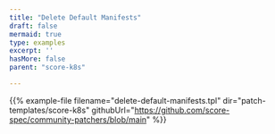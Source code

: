 ```yaml
---
title: "Delete Default Manifests"
draft: false
mermaid: true
type: examples
excerpt: ''
hasMore: false
parent: "score-k8s"

---
```


{{% example-file filename="delete-default-manifests.tpl" dir="patch-templates/score-k8s" githubUrl="https://github.com/score-spec/community-patchers/blob/main" %}}
